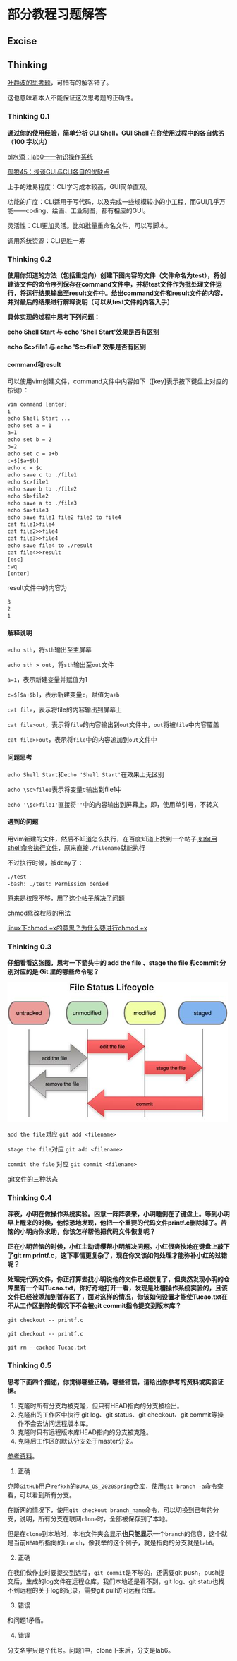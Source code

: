 # 部分教程习题解答

## Excise

## Thinking

[叶静波的思考题](https://max.book118.com/html/2019/0319/7022065104002014.shtm)，可惜有的解答错了。

这也意味着本人不能保证这次思考题的正确性。

### Thinking 0.1

**通过你的使用经验，简单分析 CLI Shell，GUI Shell 在你使用过程中的各自优劣（100 字以内）**

[bl水滴：lab0——初识操作系统](https://www.cnblogs.com/blshuidi/p/13563340.html)

[孤狼45：浅谈GUI与CLI各自的优缺点](https://zhuanlan.zhihu.com/p/157325214)

上手的难易程度：CLI学习成本较高，GUI简单直观。

功能的广度：CLI适用于写代码，以及完成一些规模较小的小工程，而GUI几乎万能——coding、绘画、工业制图，都有相应的GUI。

灵活性：CLI更加灵活。比如批量重命名文件，可以写脚本。

调用系统资源：CLI更胜一筹

### Thinking 0.2

**使用你知道的方法（包括重定向）创建下图内容的文件（文件命名为test），将创建该文件的命令序列保存在command文件中，并将test文件作为批处理文件运行，将运行结果输出至result文件中。给出command文件和result文件的内容，并对最后的结果进行解释说明（可以从test文件的内容入手）**

**具体实现的过程中思考下列问题：**

**echo Shell Start 与 echo 'Shell Start'效果是否有区别**

**echo \$c>file1 与 echo '\$c>file1' 效果是否有区别**

#### command和result

可以使用vim创建文件，command文件中内容如下（[key]表示按下键盘上对应的按键）：

```
vim command [enter]
i
echo Shell Start ...
echo set a = 1
a=1
echo set b = 2
b=2
echo set c = a+b
c=$[$a+$b]
echo c = $c
echo save c to ./file1
echo $c>file1
echo save b to ./file2
echo $b>file2
echo save a to ./file3
echo $a>file3
echo save file1 file2 file3 to file4
cat file1>file4
cat file2>>file4
cat file3>>file4
echo save file4 to ./result
cat file4>>result
[esc]
:wq
[enter]
```

result文件中的内容为

```
3
2
1
```

#### 解释说明

`echo sth`，将`sth`输出至主屏幕

`echo sth > out`，将`sth`输出至`out`文件

`a=1`，表示新建变量并赋值为1

`c=$[$a+$b]`，表示新建变量`c`，赋值为`a+b`

`cat file`，表示将file的内容输出到屏幕上

`cat file>out`，表示将`file`的内容输出到`out`文件中，`out`将被`file`中内容覆盖

`cat file>>out`，表示将`file`中的内容追加到`out`文件中

#### 问题思考

`echo Shell Start`和`echo 'Shell Start'`在效果上无区别

`echo \$c>file1`表示将变量c输出到file1中

`echo '\$c>file1'`直接将`''`中的内容输出到屏幕上，即，使用单引号，不转义

#### 遇到的问题

用vim新建的文件，然后不知道怎么执行，在百度知道上找到一个帖子,[如何用shell命令执行文件](https://zhidao.baidu.com/question/1962364612608727220.html)，原来直接`./filename`就能执行

不过执行时候，被deny了：

```
./test
-bash: ./test: Permission denied
```

原来是权限不够，用了[这个帖子解决了问题](https://blog.csdn.net/qq_24132367/article/details/91970116)

[chmod修改权限的用法](https://blog.csdn.net/qq_42289214/article/details/87996211)

[linux下chmod +x的意思？为什么要进行chmod +x](https://blog.csdn.net/u012106306/article/details/80436911)

### Thinking 0.3

**仔细看看这张图，思考一下箭头中的 add the file 、stage the file 和commit 分别对应的是 Git 里的哪些命令呢？**

![Git中的四种状态转换关系](/img/lab1/git-change.jpg)

`add the file`对应 `git add <filename>`

`stage the file`对应 `git add <filename>`

`commit the file` 对应 `git commit <filename>`

[git文件的三种状态](https://zhuanlan.zhihu.com/p/68228859)

### Thinking 0.4

**深夜，小明在做操作系统实验。困意一阵阵袭来，小明睡倒在了键盘上。等到小明早上醒来的时候，他惊恐地发现，他把一个重要的代码文件printf.c删除掉了。苦恼的小明向你求助，你该怎样帮他把代码文件恢复呢？**

**正在小明苦恼的时候，小红主动请缨帮小明解决问题。小红很爽快地在键盘上敲下了git rm printf.c，这下事情更复杂了，现在你又该如何处理才能弥补小红的过错呢？**

**处理完代码文件，你正打算去找小明说他的文件已经恢复了，但突然发现小明的仓库里有一个叫Tucao.txt，你好奇地打开一看，发现是吐槽操作系统实验的，且该文件已经被添加到暂存区了，面对这样的情况，你该如何设置才能使Tucao.txt在不从工作区删除的情况下不会被git commit指令提交到版本库？**

`git checkout -- printf.c`

`git checkout -- printf.c`

`git rm --cached Tucao.txt`

### Thinking 0.5

**思考下面四个描述，你觉得哪些正确，哪些错误，请给出你参考的资料或实验证据。**

1. 克隆时所有分支均被克隆，但只有HEAD指向的分支被检出。
2. 克隆出的工作区中执行 git log、git status、git checkout、git commit等操作不会去访问远程版本库。
3. 克隆时只有远程版本库HEAD指向的分支被克隆。
4. 克隆后工作区的默认分支处于master分支。

[参考资料](https://blog.csdn.net/weixin_45086881/article/details/90610606)。

1. 正确

克隆`GitHub`用户`refkxh`的`BUAA_OS_2020Spring`仓库，使用`git branch -a`命令查看，可以看到所有分支。

在断网的情况下，使用`git checkout branch_name`命令，可以切换到已有的分支，说明，所有分支在联网`clone`时，全部被保存到了本地。

但是在`clone`到本地时，本地文件夹会显示**也只能显示**一个`branch`的信息，这个就是当前`HEAD`所指向的`branch`，像我举的这个例子，就是指向的分支就是`lab6`。

2. 正确

在我们做作业时要提交到远程，`git commit`是不够的，还需要git push，push提交后，生成的log文件在远程仓库，我们本地还是看不到，git log、git statu也找不到远程的关于log的记录，需要git pull访问远程仓库。

3. 错误

和问题1矛盾。

4. 错误

分支名字只是个代号。问题1中，clone下来后，分支是lab6。
